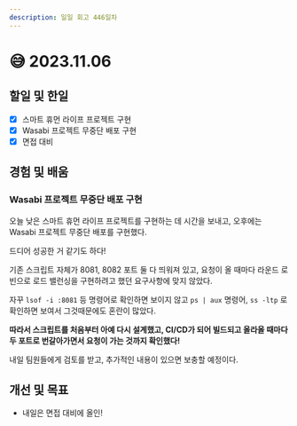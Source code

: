 ```yaml
---
description: 일일 회고 446일차
---
```


# 😅 2023.11.06

## 할일 및 한일&#x20;

* [x] 스마트 휴먼 라이프 프로젝트 구현&#x20;
* [x] Wasabi 프로젝트 무중단 배포 구현&#x20;
* [x] 면접 대비&#x20;

## 경험 및 배움&#x20;

### Wasabi 프로젝트 무중단 배포 구현&#x20;

오늘 낮은 스마트 휴먼 라이프 프로젝트를 구현하는 데 시간을 보내고, 오후에는 Wasabi 프로젝트 무중단 배포를 구현했다.

드디어 성공한 거 같기도 하다!

기존 스크립트 자체가 8081, 8082 포트 둘 다 띄워져 있고, 요청이 올 때마다 라운드 로빈으로 로드 밸런싱을 구현하려고 했던 요구사항에 맞지 않았다.

자꾸 `lsof -i :8081` 등 명령어로 확인하면 보이지 않고 `ps | aux` 명령어, `ss -ltp` 로 확인하면 보여서 그것때문에도 혼란이 많았다.

**따라서 스크립트를 처음부터 아예 다시 설계했고, CI/CD가 되어 빌드되고 올라올 때마다 두 포트로 번갈아가면서 요청이 가는 것까지 확인했다!**

내일 팀원들에게 검토를 받고, 추가적인 내용이 있으면 보충할 예정이다.

## 개선 및 목표&#x20;

* 내일은 면접 대비에 올인!&#x20;
